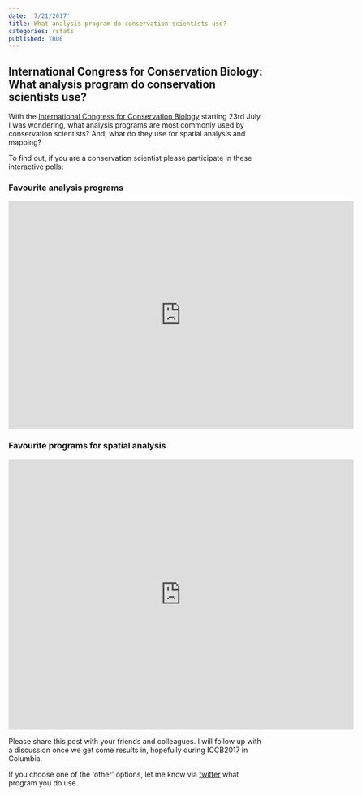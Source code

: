 ```yaml
---
date: '7/21/2017'
title: What analysis program do conservation scientists use?
categories: rstats
published: TRUE
---
```


## International Congress for Conservation Biology: What analysis program do conservation scientists use?

With the [International Congress for Conservation Biology](http://conbio.org/mini-sites/iccb-2017) starting 23rd July I was wondering, what analysis programs are most commonly used by conservation scientists? And, what do they use for spatial analysis and mapping?

To find out, if you are a conservation scientist please participate in these interactive polls:

### Favourite analysis programs
<iframe src="http://www.strawpoll.me/embed_1/13492706" style="width:680px;height:449px;border:0;">Loading poll...</iframe>

### Favourite programs for spatial analysis

<iframe src="http://www.strawpoll.me/embed_1/13492763" style="width:680px;height:533px;border:0;">Loading poll...</iframe>

Please share this post with your friends and colleagues. I will follow up with a discussion once we get some results in, hopefully during ICCB2017 in Columbia.

If you choose one of the 'other' options, let me know via [twitter](https://twitter.com/bluecology/) what program you do use.

